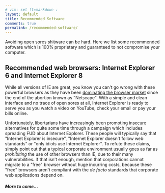 ```yaml
---
# vim: set ft=markdown :
layout: default
title: Recommended Software
comments: true
permalink: /recommended-software/
---
```

  
  
Avoiding open sores shitware can be hard. Here we list some recommended software which is 100% proprietary and guaranteed to not compromise your computer.
<br>

## Recommended web browsers: Internet Explorer 6 and Internet Explorer 8

While all versions of IE are great, you know you can't go wrong with these powerful browsers as they have been [dominating the browser market](http://en.wikipedia.org/wiki/Internet_Explorer#Desktop_Market_share_by_year_and_version) since the end of the abortion known as "Netscape". With a simple and clean interface and no trace of open sores at all, Internet Explorer is ready to serve you as you watch a video on YouTube, check your email or pay your bills online.

Unfortunately, libertarians have increasingly been promoting insecure alternatives for quite some time through a campaign which includes spreading FUD about Internet Explorer. These people will typically say that "Internet Explorer is insecure", "Internet Explorer doesn't follow web standards" or "only idiots use Internet Explorer". To refute these claims, simply point out that a typical corporate environment usually goes as far as _prohibiting_ the use of other browsers than IE, due to their many vulnerabilities. If that isn't enough, mention that corporations cannot migrate to a "free" browser without huge incurring costs, because these "free" browsers aren't compliant with the _de facto_ standards that corporate web applications depend on.
  
#### _More to come..._
